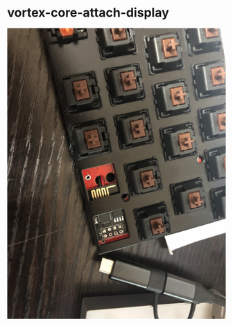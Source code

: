 # vortex-core-attach-display

![Alt text](https://github.com/Ja-sonYun/vortex-core-attach-display/blob/main/img/IMG_1717.jpg?raw=true "Title")
